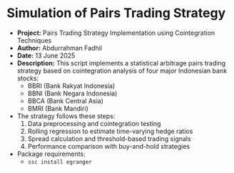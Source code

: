 # Simulation of Pairs Trading Strategy

- **Project:** Pairs Trading Strategy Implementation using Cointegration Techniques
- **Author:** Abdurrahman Fadhil
- **Date:** 13 June 2025
- **Description:** This script implements a statistical arbitrage pairs trading strategy based on
cointegration analysis of four major Indonesian bank stocks:
  - BBRI (Bank Rakyat Indonesia)
  - BBNI (Bank Negara Indonesia) 
  - BBCA (Bank Central Asia)
  - BMRI (Bank Mandiri)
- The strategy follows these steps:
  1. Data preprocessing and cointegration testing
  2. Rolling regression to estimate time-varying hedge ratios
  3. Spread calculation and threshold-based trading signals
  4. Performance comparison with buy-and-hold strategies
- Package requirements:
  - `ssc install egranger`
